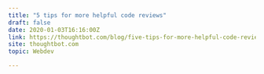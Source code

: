 ```yaml
---
title: "5 tips for more helpful code reviews"
draft: false
date: 2020-01-03T16:16:00Z
link: https://thoughtbot.com/blog/five-tips-for-more-helpful-code-reviews?utm_medium=RSS&utm_source=hune
site: thoughtbot.com
topic: Webdev  

---
```

